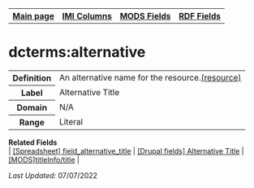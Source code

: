 <!DOCTYPE html>
<html>

<body>
<table style="width:100%">
  <tr>
    <th><a href="index.md">Main page</a></th>
	<th><a href="IMI.md">IMI Columns</a></th>
    <th><a href="MODS.md">MODS Fields</a></th>
    <th><a href="RDF.md">RDF Fields</a></th>
  </tr>
</table>


<h1>dcterms:alternative</h1>
<table>
<tr>
	<th>Definition</th>
	<td>An alternative name for the resource.<a href="http://purl.org/dc/terms/alternative">(resource)</a></td>
</tr>
<tr>
	<th>Label</th>
	<td>Alternative Title</td>
</tr>
<tr>
	<th>Domain</th>
	<td>N/A</td>
</tr>
<tr>
	<th>Range</th>
	<td>Literal</td>
</tr>
</table>
<dl>
	<dt><b>Related Fields</b></dt>
		| <a href="field_alternative_title.md">[Spreadsheet] field_alternative_title</a> | <a href="DrupalFields.md">[Drupal fields] Alternative Title</a> | <a href="mods.titleInfo.title.md">[MODS]titleInfo/title</a> |
</dl>
<p><i>Last Updated: </i>07/07/2022</p>
</body>
</html>
